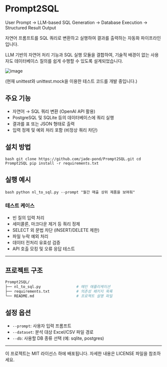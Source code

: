 # Prompt2SQL
User Prompt → LLM-based SQL Generation → Database Execution → Structured Result Output

자연어 프롬프트를 SQL 쿼리로 변환하고 실행하여 결과를 출력하는 자동화 파이프라인입니다.  

LLM 기반의 자연어 처리 기능과 SQL 실행 모듈을 결합하여, 기술적 배경이 없는 사용자도 데이터베이스 질의를 쉽게 수행할 수 있도록 설계되었습니다.  

![image](https://github.com/user-attachments/assets/786d82c8-83c9-446e-a72c-4ef971b32253)

(현재 unittest와 unittest.mock을 이용한 테스트 코드를 개발 중입니다.)



## 주요 기능

- 자연어 → SQL 쿼리 변환 (OpenAI API 활용)
- PostgreSQL 및 SQLite 등의 데이터베이스에 쿼리 실행
- 결과를 표 또는 JSON 형태로 출력
- 입력 정제 및 예외 처리 포함 (비정상 쿼리 차단)



## 설치 방법

`bash
git clone https://github.com/jade-pond/Prompt2SQL.git
cd Prompt2SQL
pip install -r requirements.txt
`



## 실행 예시

`bash
python nl_to_sql.py --prompt "월간 매출 상위 제품을 보여줘"
`


### 테스트 케이스
- 빈 질의 입력 처리  
- 세미콜론, 마크다운 제거 등 쿼리 정제  
- SELECT 외 문법 차단 (INSERT/DELETE 제한)  
- 파일 누락 예외 처리  
- 데이터 전처리 유효성 검증  
- API 호출 모킹 및 오류 응답 테스트  

---

## 프로젝트 구조

```bash
Prompt2SQL/
├── nl_to_sql.py                # 메인 애플리케이션
├── requirements.txt            # 의존성 패키지 목록 
└── README.md                   # 프로젝트 설명 파일

```


## 설정 옵션

- `--prompt`: 사용자 입력 프롬프트  
- `--dataset`: 분석 대상 Excel/CSV 파일 경로  
- `--db`: 사용할 DB 종류 선택 (예: sqlite, postgres)



---
이 프로젝트는 MIT 라이선스 하에 배포됩니다. 자세한 내용은 LICENSE 파일을 참조하세요.

